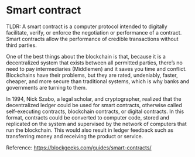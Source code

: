 # Smart contract

TLDR: A smart contract is a computer protocol intended to digitally facilitate, verify, or enforce the negotiation or performance of a contract. Smart contracts allow the performance of credible transactions without third parties.

One of the best things about the blockchain is that, because it is a decentralized system that exists between all permitted parties, there’s no need to pay intermediaries (Middlemen) and it saves you time and conflict. Blockchains have their problems, but they are rated, undeniably, faster, cheaper, and more secure than traditional systems, which is why banks and governments are turning to them.

In 1994, Nick Szabo, a legal scholar, and cryptographer, realized that the decentralized ledger could be used for smart contracts, otherwise called self-executing contracts, blockchain contracts, or digital contracts. In this format, contracts could be converted to computer code, stored and replicated on the system and supervised by the network of computers that run the blockchain. This would also result in ledger feedback such as transferring money and receiving the product or service.

Reference: https://blockgeeks.com/guides/smart-contracts/
